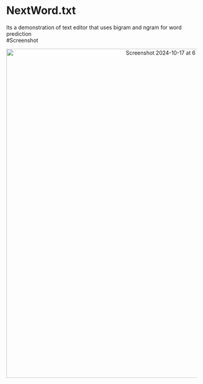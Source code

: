 # NextWord.txt
Its a demonstration of text editor that uses bigram and ngram for word prediction
<br />
#Screenshot
<p align='center'>

  <img width="868" alt="Screenshot 2024-10-17 at 6 25 40 PM" src="https://github.com/user-attachments/assets/dee54b71-853c-4c02-b79c-c1c9dc2cbe81">

</p>
